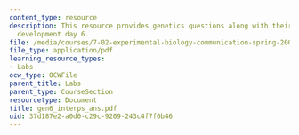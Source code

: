 ```yaml
---
content_type: resource
description: This resource provides genetics questions along with their answers for
  development day 6.
file: /media/courses/7-02-experimental-biology-communication-spring-2005/37d187e2a0d0c29c9209243c4f7f0b46_gen6_interps_ans.pdf
file_type: application/pdf
learning_resource_types:
- Labs
ocw_type: OCWFile
parent_title: Labs
parent_type: CourseSection
resourcetype: Document
title: gen6_interps_ans.pdf
uid: 37d187e2-a0d0-c29c-9209-243c4f7f0b46
---
```

